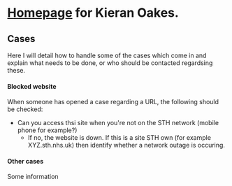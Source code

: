 # [Homepage](../index.md) for Kieran Oakes.

## Cases

Here I will detail how to handle some of the cases which come in and explain what needs to be done, or who should be contacted regardsing these.

#### Blocked website

When someone has opened a case regarding a URL, the following should be checked:
- Can you access thsi site when you're not on the STH network (mobile phone for example?)
  - If no, the website is down. If this is a site STH own (for example XYZ.sth.nhs.uk) then identify whether a network outage is occuring. 

#### Other cases

Some information 


